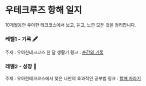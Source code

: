 # 우테크루즈 항해 일지
10개월동안 우아한 테크코스에서 보고, 듣고, 느낀 모든 것을 정리합니다.

### 레벨1 - 기록 🖋
주제 : 우아한테크코스 한 달 생활기
링크 : [순간의 기록](archive/level1.md)

### 레벨2 - 성장 🌱
주제 : 우아한테크코스에서 찾은 나만의 효과적인 공부법
링크 : [함께 자라기](archive/level2.md)